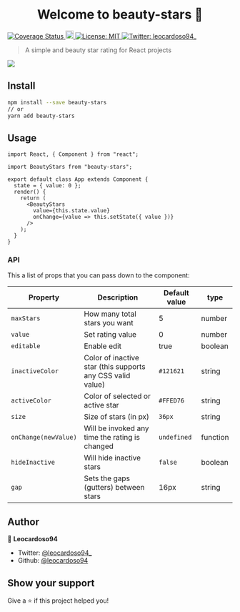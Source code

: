 <h1 align="center">Welcome to beauty-stars 👋</h1>
<p>
  <a href='https://coveralls.io/github/Leocardoso94/beauty-stars?branch=master'>
    <img src='https://coveralls.io/repos/github/Leocardoso94/beauty-stars/badge.svg?branch=master' alt='Coverage Status' />
  </a>
  <a href="https://badge.fury.io/js/beauty-stars">
    <img src="https://badge.fury.io/js/beauty-stars.svg" alt="npm version" height="18">
  </a>
  <a href="#" target="_blank">
    <img alt="License: MIT" src="https://img.shields.io/badge/License-MIT-yellow.svg" />
  </a>
  <a href="https://twitter.com/leocardoso94_" target="_blank">
    <img alt="Twitter: leocardoso94_" src="https://img.shields.io/twitter/follow/leocardoso94_.svg?style=social" />
  </a>
</p>

> A simple and beauty star rating for React projects

![](https://raw.githubusercontent.com/Leocardoso94/beauty-stars/master/gif.gif)

## Install

```bash
npm install --save beauty-stars
// or
yarn add beauty-stars
```

## Usage

```tsx
import React, { Component } from "react";

import BeautyStars from "beauty-stars";

export default class App extends Component {
  state = { value: 0 };
  render() {
    return (
      <BeautyStars
        value={this.state.value}
        onChange={value => this.setState({ value })}
      />
    );
  }
}
```

### API

This a list of props that you can pass down to the component:

| Property             | Description                                                | Default value | type     |
| -------------------- | ---------------------------------------------------------- | ------------- | -------- |
| `maxStars`           | How many total stars you want                              | 5             | number   |
| `value`              | Set rating value                                           | 0             | number   |
| `editable`           | Enable edit                                                | true          | boolean  |
| `inactiveColor`      | Color of inactive star (this supports any CSS valid value) | `#121621`     | string   |
| `activeColor`        | Color of selected or active star                           | `#FFED76`     | string   |
| `size`               | Size of stars (in px)                                      | `36px`        | string   |
| `onChange(newValue)` | Will be invoked any time the rating is changed             | `undefined`   | function |
| `hideInactive`       | Will hide inactive stars                                   | `false`       | boolean  |
| `gap`                | Sets the gaps (gutters) between stars                      | 16px          | string   | number |

## Author

👤 **Leocardoso94**

- Twitter: [@leocardoso94\_](https://twitter.com/leocardoso94_)
- Github: [@leocardoso94](https://github.com/leocardoso94)

## Show your support

Give a ⭐️ if this project helped you!
